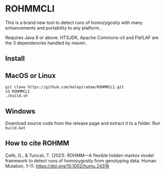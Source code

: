 # ROHMMCLI

This is a brand new tool to detect runs of homozygosity with many enhancements and portability to any platform..

Requires Java 8 or above. HTSJDK, Apache Commons-cli and FlafLAF are the 3 dependencies handled by maven.

## Install

## MacOS or Linux
```
git clone https://github.com/kelepiradam/ROHMMCLI.git
cd ROHMMCLI
./build.sh
```

## Windows
Download source code from the release page and extract it to a folder. Run ``build.bat``

## How to cite ROHMM
Çelik, G., & Tuncalı, T. (2021). ROHMM—A flexible hidden markov model framework to detect runs of homozygosity from genotyping data. Human
Mutation, 1–11. https://doi.org/10.1002/humu.24316
